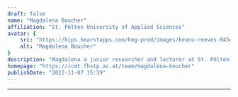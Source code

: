 ```yaml
---
draft: false
name: "Magdalena Boucher"
affiliation: "St. Pölten University of Applied Sciences"
avatar: {
    src: "https://hips.hearstapps.com/hmg-prod/images/keanu-reeves-9454211-1-402.jpg",
    alt: "Magdalena Boucher"
}
description: "Magdalena a junior researcher and lecturer at St. Pölten University of Applied Sciences, Austria. Her background is HCI and Game Animation and Illustration, and she has worked on multiple released games and children's apps."
homepage: "https://icmt.fhstp.ac.at/team/magdalena-boucher"
publishDate: "2022-11-07 15:39"
---
```

****